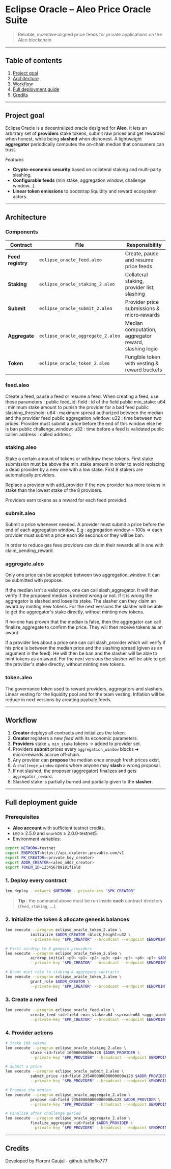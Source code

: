 # Eclipse Oracle – Aleo Price Oracle Suite

> Reliable, incentive‑aligned price feeds for private applications on the Aleo blockchain

---

## Table of contents

1. [Project goal](#project-goal)
2. [Architecture](#architecture)
3. [Workflow](#workflow)
4. [Full deployment guide](#full-deployment-guide)
5. [Credits](#credits)

---

## Project goal

Eclipse Oracle is a decentralized oracle designed for **Aleo**. It lets an arbitrary set of **providers** stake tokens, submit raw prices and get rewarded when honest, while being **slashed** when dishonest. A lightweight **aggregator** periodically computes the on‑chain median that consumers can trust.

*Features*

* **Crypto‑economic security** based on collateral staking and multi‑party slashing.
* **Configurable feeds** (min stake, aggregation window, challenge window…).
* **Linear token emissions** to bootstrap liquidity and reward ecosystem actors.

---

## Architecture 

### Components

| Contract          | File                              | Responsibility                                        |
| ----------------- | --------------------------------- | ----------------------------------------------------- |
| **Feed registry** | `eclipse_oracle_feed.aleo`        | Create, pause and resume price feeds                            |
| **Staking**       | `eclipse_oracle_staking_2.aleo`   | Collateral staking, provider list, slashing           |
| **Submit**        | `eclipse_oracle_submit_2.aleo`    | Provider price submissions & micro‑rewards            |
| **Aggregate**     | `eclipse_oracle_aggregate_2.aleo` | Median computation, aggregator reward, slashing logic |
| **Token**         | `eclipse_oracle_token_2.aleo`     | Fungible token with vesting & reward buckets          |

### feed.aleo
Create a feed, pause a feed or resume a feed.
When creating a feed, use these parameters :
  public feed_id: field             : id of the field
  public min_stake: u64             : minimum stake amount to punish the provider for a bad feed
  public slashing_threshold: u64    : maximum spread authorized between the median and the provider feed
  public aggregation_window: u32    : time between two prices. Provider must submit a price before the end of this window else he is ban
  public challenge_window: u32      : time before a feed is validated
  public caller: address            : called address

### staking.aleo
Stake a certain amount of tokens or withdraw these tokens. First stake submission must be above the min_stake amount in order to avoid replacing a dead provider by a new one with a low stake. First 8 stakers are automatically providers. 

Replace a provider with add_provider if the new provider has more tokens in stake than the lowest stake of the 8 providers.

Providers earn tokens as a reward for each feed provided.

### submit.aleo
Submit a price whenever needed. A provider must submit a price before the end of each aggregation window. E.g : aggregation window = 100s => each provider must submit a price each 99 seconds or they will be ban.

In order to reduce gas fees providers can claim their rewards all in one with claim_pending_reward.

### aggregate.aleo
Only one price can be accepted between two aggregation_window. It can be submitted with propose. 

If the median isn't a valid price, one can call slash_aggregator. It will then verify if the proposed median is indeed wrong or not. If it is wrong the aggregator is slashed and loses its stake. The slasher can they claim an award by minting new tokens. For the next versions the slasher will be able to get the aggregator's stake directly, without minting new tokens.

If no-one has proven that the median is false, then the aggregator can call finalize_aggregate to confirm the price. They will then receive tokens as an award.

If a provider lies about a price one can call slash_provider which will verify if his price is between the median price and the slashing spread (given as an argument in the feed). He will then be ban and the slasher will be able to mint tokens as an award. For the next versions the slasher will be able to get the provider's stake directly, without minting new tokens.

### token.aleo 
The governance token used to reward providers, aggregators and slashers. Linear vesting for the liquidity pool and for the team vesting. Inflation will be reduce in next versions by creating paybale feeds.


---

## Workflow

1. **Creator** deploys all contracts and initializes the token.
2. **Creator** registers a new *feed* with its economic parameters.
3. **Providers** stake `≥ min_stake` tokens → added to provider set.
4. Providers **submit** prices every `aggregation_window` blocks ➜ micro‑rewards accrue off‑chain.
5. Any provider can **propose** the median once enough fresh prices exist.
6. A `challenge_window` opens where anyone may **slash** a wrong proposal.
7. If not slashed, the proposer (aggregator) finalizes and gets `aggregator_reward`.
8. Slashed stake is partially burned and partially given to the **slasher**.

---

## Full deployment guide

### Prerequisites

* **Aleo account** with sufficient testnet credits.
* `LEO` ≥ 2.5.0 and `snarkOS` ≥ 2.0.0‑testnet5.
* Environment variables:

```sh
export NETWORK=testnet
export ENDPOINT=https://api.explorer.provable.com/v1
export PK_CREATOR=<private_key_creator>
export ADDR_CREATOR=<aleo_addr_creator>
export TOKEN_ID=123456789101field
```

### 1. Deploy every contract

```sh
leo deploy --network $NETWORK --private-key "$PK_CREATOR"
```

> **Tip** : the command above must be run inside **each** contract directory (`feed`, `staking`, …).

### 2. Initialize the token & allocate genesis balances

```sh
leo execute --program eclipse_oracle_token_2.aleo \
           initialize $ADDR_CREATOR <block_height>u32 \
           --private-key "$PK_CREATOR" --broadcast --endpoint $ENDPOINT

# First airdrop to 8 genesis providers
leo execute --program eclipse_oracle_token_2.aleo \
           airdrop_initial <p0> <p1> <p2> <p3> <p4> <p5> <p6> <p7> $ADDR_CREATOR \
           --private-key "$PK_CREATOR" --broadcast --endpoint $ENDPOINT

# Grant mint role to staking & aggregate contracts
leo execute --program eclipse_oracle_token_2.aleo \
           grant_role $ADDR_CREATOR \
           --private-key "$PK_CREATOR" --broadcast --endpoint $ENDPOINT
```

### 3. Create a new feed

```sh
leo execute --program eclipse_oracle_feed.aleo \
           create_feed <id>field >min_stake>u64 <spread>u64 <aggr_window>u32 <val_window>u32 $ADDR_CREATOR \
           --private-key "$PK_CREATOR" --broadcast --endpoint $ENDPOINT
```

### 4. Provider actions

```sh
# Stake 100 tokens
leo execute --program eclipse_oracle_staking_2.aleo \
           stake <id>field 10000000000u128 $ADDR_PROVIDER \
           --private-key "$PK_PROVIDER" --broadcast --endpoint $ENDPOINT

# Submit a price
leo execute --program eclipse_oracle_submit_2.aleo \
           submit_price <id>field 235400000000000000u128 $ADDR_PROVIDER \
           --private-key "$PK_PROVIDER" --broadcast --endpoint $ENDPOINT

# Propose the median
leo execute --program eclipse_oracle_aggregate_2.aleo \
           propose <id>field 235400000000000000u128 $ADDR_PROVIDER \
           --private-key "$PK_PROVIDER" --broadcast --endpoint $ENDPOINT

# Finalize after challenge period
leo execute --program eclipse_oracle_aggregate_2.aleo \
           finalize_aggregate <id>field $ADDR_PROVIDER \
           --private-key "$PK_PROVIDER" --broadcast --endpoint $ENDPOINT
```

---


## Credits

Developed by Florent Gaujal - github.io/floflo777
